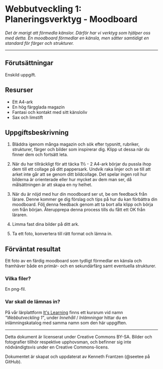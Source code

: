 # Webbutveckling 1: Planeringsverktyg - Moodboard   

_Det är marigt att förmedla känslor. Därför har vi verktyg som hjälper oss med detta. En moodboard förmedlar en känsla, men sätter samtidigt en standard för färger och strukturer._   

---   

## Förutsättningar   

Enskild uppgift.   

## Resurser   

* Ett A4-ark   
* En hög färgglada magazin 
* Fantasi och kontakt med sitt känsloliv   
* Sax och limstift   

## Uppgiftsbeskrivning

1) Bläddra igenom många magazin och sök efter typsnitt, rubriker, strukturer, färger och bilder som inspirerar dig. Klipp ut dessa när du finner dem och fortsätt leta.     

2) När du har tillräckligt för att täcka 1½ - 2 A4-ark börjar du pussla ihop dem till ett collage på ditt pappersark. Undvik raka linjer och se till att arket inte går att se genom ditt bildcollage. Det spelar ingen roll hur bilderna är orienterade eller hur mycket av dem man ser, då målsättningen är att skapa en ny helhet.     

3) När du är nöjd med hur din moodboard ser ut, be om feedback från lärare. Denne kommer ge dig förslag och tips på hur du kan förbättra din moodboard. Följ denna feedback genom att ta bort alla klipp och börja om från början. Återupprepa denna process tills du fått ett OK från läraren.     

4) Limma fast dina bilder på ditt ark.     

5) Ta ett foto, konvertera till rätt format och lämna in.     

## Förväntat resultat

Ett foto av en färdig moodboard som tydligt förmedlar en känsla och framhäver både en primär- och en sekundärfärg samt eventuella strukturer.     

### Vilka filer?

En png-fil.     

### Var skall de lämnas in?

På vår lärplattform [It's Learning](https://stenungsund.itslearning.com/) finns ett kursrum vid namn _"Webbutveckling 1"_, under _Innehåll_ / _Inlämningar_ hittar du en inlämningskatalog med samma namn som den här uppgiften.     

---

Detta dokument är licenserat under Creative Commons BY-SA. Bilder och fotografier tillhör respektive upphovsman, och befinner sig inte nödvändigtsvis under en Creative Commons-licens.

Dokumentet är skapat och uppdaterat av Kenneth Frantzen (@seetee på GitHub).
